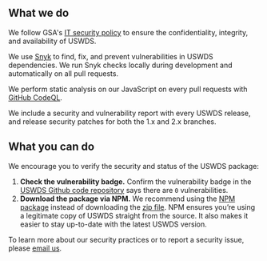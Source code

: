 ## What we do

We follow GSA's [IT security policy](https://www.gsa.gov/directive/gsa-information-technology-%28it%29-security-policy) to ensure the confidentiality, integrity, and availability of USWDS.

We use [Snyk](https://snyk.io) to find, fix, and prevent vulnerabilities in USWDS dependencies. We run Snyk checks locally during development and automatically on all pull requests.

We perform static analysis on our JavaScript on every pull requests with [GitHub CodeQL](https://securitylab.github.com/tools/codeql).

We include a security and vulnerability report with every USWDS release, and release security patches for both the 1.x and 2.x branches.

## What you can do

We encourage you to verify the security and status of the USWDS package:

1. **Check the vulnerability badge.** Confirm the vulnerability badge in the
   [USWDS Github code repository](https://github.com/uswds/uswds) says there are
   `0` vulnerabilities.
1. **Download the package via NPM.** We recommend using the [NPM package](https://designsystem.digital.gov/documentation/developers/#install-using-npm)
   instead of downloading the [zip file](https://designsystem.digital.gov/documentation/developers/#download).
   NPM ensures you’re using a legitimate copy of USWDS straight from the source.
   It also makes it easier to stay up-to-date with the latest USWDS version.

To learn more about our security practices or to report a security issue,
please [email us](mailto:uswds@support.digitalgov.gov).
